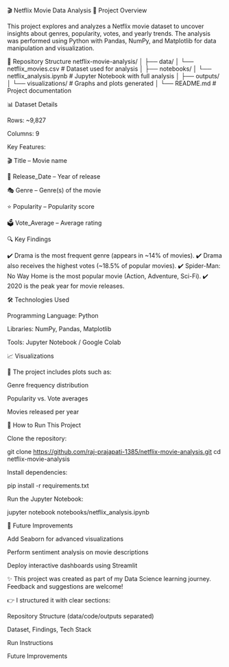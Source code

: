 🎬 Netflix Movie Data Analysis
📌 Project Overview

This project explores and analyzes a Netflix movie dataset to uncover insights about genres, popularity, votes, and yearly trends.
The analysis was performed using Python with Pandas, NumPy, and Matplotlib for data manipulation and visualization.

📂 Repository Structure
netflix-movie-analysis/
│
├── data/
│   └── netflix_movies.csv        # Dataset used for analysis
│
├── notebooks/
│   └── netflix_analysis.ipynb    # Jupyter Notebook with full analysis
│
├── outputs/
│   └── visualizations/           # Graphs and plots generated
│
└── README.md                     # Project documentation

📊 Dataset Details

Rows: ~9,827

Columns: 9

Key Features:

🎬 Title – Movie name

📅 Release_Date – Year of release

🎭 Genre – Genre(s) of the movie

⭐ Popularity – Popularity score

🗳️ Vote_Average – Average rating

🔍 Key Findings

✔️ Drama is the most frequent genre (appears in ~14% of movies).
✔️ Drama also receives the highest votes (~18.5% of popular movies).
✔️ Spider-Man: No Way Home is the most popular movie (Action, Adventure, Sci-Fi).
✔️ 2020 is the peak year for movie releases.

🛠️ Technologies Used

Programming Language: Python

Libraries: NumPy, Pandas, Matplotlib

Tools: Jupyter Notebook / Google Colab

📈 Visualizations

📌 The project includes plots such as:

Genre frequency distribution

Popularity vs. Vote averages

Movies released per year

🚀 How to Run This Project

Clone the repository:

git clone https://github.com/raj-prajapati-1385/netflix-movie-analysis.git
cd netflix-movie-analysis


Install dependencies:

pip install -r requirements.txt


Run the Jupyter Notebook:

jupyter notebook notebooks/netflix_analysis.ipynb

📌 Future Improvements

Add Seaborn for advanced visualizations

Perform sentiment analysis on movie descriptions

Deploy interactive dashboards using Streamlit

✨ This project was created as part of my Data Science learning journey. Feedback and suggestions are welcome!

👉 I structured it with clear sections:

Repository Structure (data/code/outputs separated)

Dataset, Findings, Tech Stack

Run Instructions

Future Improvements
